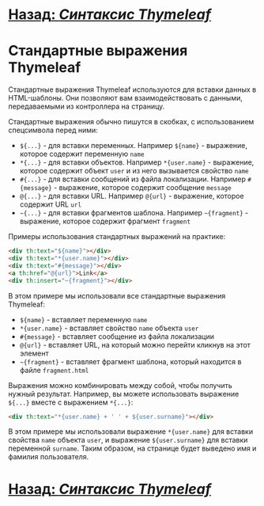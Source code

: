 # [**Назад**: *Синтаксис Thymeleaf*](../features/thymeleaf-syntax.md)

# Стандартные выражения Thymeleaf

Стандартные выражения Thymeleaf используются для вставки данных в HTML-шаблоны. Они позволяют вам взаимодействовать с данными, передаваемыми из контроллера на страницу.

Стандартные выражения обычно пишутся в скобках, с использованием спецсимвола перед ними:
- `${...}` - для вставки переменных. Например `${name}` - выражение, которое содержит переменную `name`
- `*{...}` - для вставки объектов. Например `*{user.name}` - выражение, которое содержит объект `user` и из него вызывается свойство `name`
- `#{...}` - для вставки сообщений из файла локализации. Например `#{message}` - выражение, которое содержит сообщение `message`
- `@{...}` - для вставки URL. Например `@{url}` - выражение, которое содержит URL `url`
- `~{...}` - для вставки фрагментов шаблона. Например `~{fragment}` - выражение, которое содержит фрагмент `fragment`

Примеры использования стандартных выражений на практике:

```html
<div th:text="${name}"></div>
<div th:text="*{user.name}"></div>
<div th:text="#{message}"></div>
<a th:href="@{url}">Link</a>
<div th:insert="~{fragment}"></div>
```

В этом примере мы использовали все стандартные выражения Thymeleaf:
- `${name}` - вставляет переменную `name`
- `*{user.name}` - вставляет свойство `name` объекта `user`
- `#{message}` - вставляет сообщение из файла локализации
- `@{url}` - вставляет URL, на который можно перейти кликнув на этот элемент
- `~{fragment}` - вставляет фрагмент шаблона, который находится в файле `fragment.html`

Выражения можно комбинировать между собой, чтобы получить нужный результат. Например, вы можете использовать выражение `${...}` вместе с выражением `*{...}`:

```html
<div th:text="*{user.name} + ' ' + ${user.surname}"></div>
```

В этом примере мы использовали выражение `*{user.name}` для вставки свойства `name` объекта `user`, и выражение `${user.surname}` для вставки переменной `surname`. Таким образом, на странице будет выведено имя и фамилия пользователя.

# [**Назад**: *Синтаксис Thymeleaf*](../features/thymeleaf-syntax.md)
